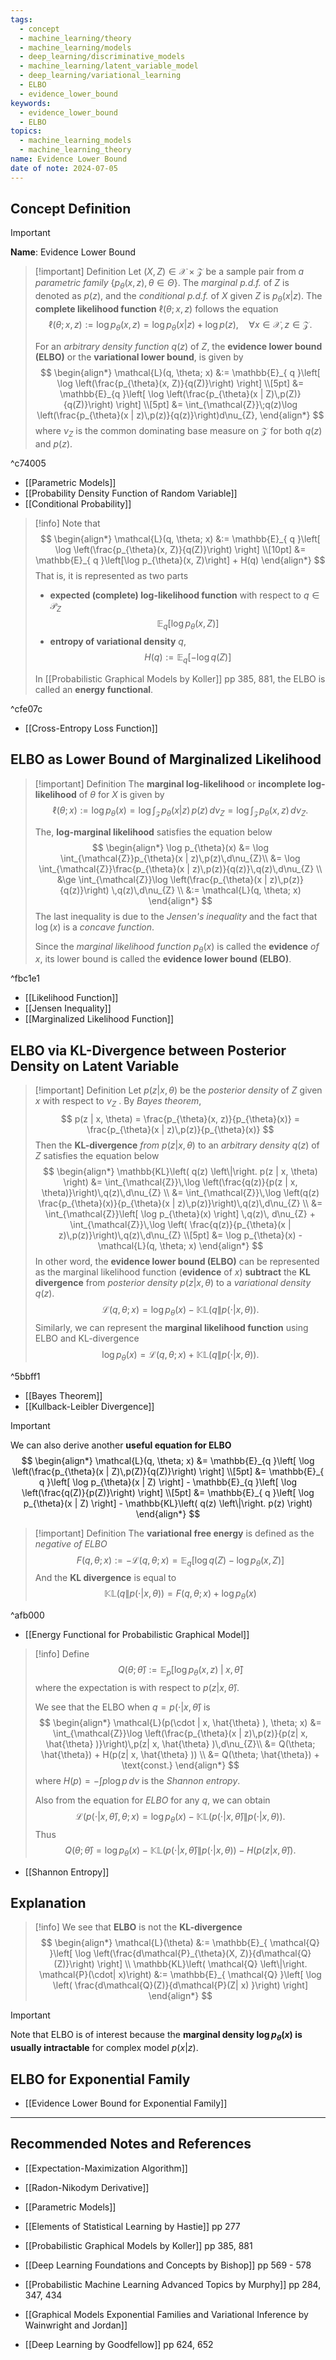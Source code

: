 ```yaml
---
tags:
  - concept
  - machine_learning/theory
  - machine_learning/models
  - deep_learning/discriminative_models
  - machine_learning/latent_variable_model
  - deep_learning/variational_learning
  - ELBO
  - evidence_lower_bound
keywords:
  - evidence_lower_bound
  - ELBO
topics:
  - machine_learning_models
  - machine_learning_theory
name: Evidence Lower Bound
date of note: 2024-07-05
---
```


## Concept Definition

>[!important]
>**Name**: Evidence Lower Bound

>[!important] Definition
>Let $(X, Z) \in \mathcal{X} \times \mathcal{Z}$ be a sample pair from *a parametric family* $\{p_{\theta}(x, z), \theta\in \Theta\}$.  The *marginal p.d.f.* of $Z$ is denoted as $p(z)$, and the *conditional p.d.f.* of $X$ given $Z$ is $p_{\theta}(x | z)$. The **complete likelihood function** $\ell(\theta; x, z)$ follows the equation
>$$
>\ell(\theta; x, z) := \log p_{\theta}(x, z)  = \log p_{\theta}(x | z) + \log p(z), \quad \forall x \in \mathcal{X}, z \in \mathcal{Z}.
>$$
>
>
>For an *arbitrary density function* $q(z)$ of $Z$, the **evidence lower bound (ELBO)** or the **variational lower bound**, is given by
>$$
>\begin{align*}
>\mathcal{L}(q, \theta; x) &:= \mathbb{E}_{ q }\left[ \log \left(\frac{p_{\theta}(x, Z)}{q(Z)}\right) \right] \\[5pt]
>&=  \mathbb{E}_{q }\left[ \log \left(\frac{p_{\theta}(x | Z)\,p(Z)}{q(Z)}\right) \right] \\[5pt]
>&= \int_{\mathcal{Z}}\;q(z)\log \left(\frac{p_{\theta}(x | z)\,p(z)}{q(z)}\right)d\nu_{Z},
\end{align*}
>$$
>where $\nu_{Z}$ is the common dominating base measure on $\mathcal{Z}$ for both $q(z)$ and $p(z)$.

^c74005

- [[Parametric Models]]
- [[Probability Density Function of Random Variable]]
- [[Conditional Probability]]

>[!info]
>Note that
>$$
>\begin{align*}
>\mathcal{L}(q, \theta; x) &:= \mathbb{E}_{ q }\left[ \log \left(\frac{p_{\theta}(x, Z)}{q(Z)}\right) \right] \\[10pt]
>&=  \mathbb{E}_{ q }\left[\log p_{\theta}(x, Z)\right] + H(q)
\end{align*}
>$$
>That is, it is represented as two parts
>- **expected (complete) log-likelihood function** with respect to $q\in \mathscr{P}_{Z}$ $$\mathbb{E}_{ q }\left[\log p_{\theta}(x, Z)\right]$$
>- **entropy of variational density** $q$, $$ H(q) := \mathbb{E}_{ q }\left[- \log q(Z)\right] $$
>
>In [[Probabilistic Graphical Models by Koller]] pp 385, 881, the ELBO is called an **energy functional**.

^cfe07c

- [[Cross-Entropy Loss Function]]

## ELBO as Lower Bound of Marginalized Likelihood

>[!important] Definition
>The **marginal log-likelihood** or **incomplete log-likelihood** of $\theta$ for $X$ is given by
>$$
> \ell(\theta; x) :=  \log p_{\theta}(x) = \log \int_{\mathcal{Z}}p_{\theta}(x | z)\,p(z)\,d\nu_{Z} = \log \int_{\mathcal{Z}}p_{\theta}(x , z)\,d\nu_{Z} .
>$$
>
>The, **log-marginal likelihood** satisfies the equation below
>$$
>\begin{align*}
>  \log p_{\theta}(x) &= \log \int_{\mathcal{Z}}p_{\theta}(x | z)\,p(z)\,d\nu_{Z}\\
> &= \log \int_{\mathcal{Z}}\frac{p_{\theta}(x | z)\,p(z)}{q(z)}\,q(z)\,d\nu_{Z} \\
> &\ge \int_{\mathcal{Z}}\log \left(\frac{p_{\theta}(x | z)\,p(z)}{q(z)}\right) \,q(z)\,d\nu_{Z} \\
> &:= \mathcal{L}(q, \theta; x)
>\end{align*}
>$$
>The last inequality is due to the *Jensen's inequality* and the fact that $\log(x)$ is a *concave function*.
>
>Since the *marginal likelihood function* $p_{\theta}(x)$ is called the **evidence** *of* $x$, its lower bound is called the  **evidence lower bound (ELBO)**.

^fbc1e1

- [[Likelihood Function]]
- [[Jensen Inequality]]
- [[Marginalized Likelihood Function]]

## ELBO via KL-Divergence between Posterior Density on Latent Variable

>[!important] Definition
>Let $p(z | x, \theta)$ be the *posterior density* of $Z$ given $x$ with respect to $\nu_{Z}$ . By *Bayes theorem*, 
>$$
> p(z | x, \theta) = \frac{p_{\theta}(x, z)}{p_{\theta}(x)} = \frac{p_{\theta}(x | z)\,p(z)}{p_{\theta}(x)} 
>$$
>Then the **KL-divergence** *from* $p(z | x, \theta)$ to an *arbitrary density* $q(z)$ of $Z$ satisfies the equation below
>$$
>\begin{align*}
>\mathbb{KL}\left( q(z) \left\|\right. p(z | x, \theta) \right) &= \int_{\mathcal{Z}}\,\log \left(\frac{q(z)}{p(z | x, \theta)}\right)\,q(z)\,d\nu_{Z} \\
>&= \int_{\mathcal{Z}}\,\log \left(q(z) \frac{p_{\theta}(x)}{p_{\theta}(x | z)\,p(z)}\right)\,q(z)\,d\nu_{Z} \\
>&=  \int_{\mathcal{Z}}\left[ \log p_{\theta}(x) \right]  \,q(z)\,  d\nu_{Z} + \int_{\mathcal{Z}}\,\log \left( \frac{q(z)}{p_{\theta}(x | z)\,p(z)}\right)\,q(z)\,d\nu_{Z} \\[5pt]
>&= \log p_{\theta}(x) - \mathcal{L}(q, \theta; x)
\end{align*}
>$$
>In other word, the  **evidence lower bound (ELBO)** can be represented as the marginal likelihood function (**evidence** of $x$) **subtract** the **KL divergence** from *posterior density*  $p(z|x, \theta)$ to a *variational density* $q(z).$
>$$
>\mathcal{L}(q, \theta; x) = \log p_{\theta}(x) - \mathbb{KL}\left( q \left\|\right. p(\cdot | x, \theta) \right).
>$$
>Similarly, we can represent the **marginal likelihood function** using ELBO and KL-divergence
>$$
>\log p_{\theta}(x) = \mathcal{L}(q, \theta; x) + \mathbb{KL}\left( q \left\|\right. p(\cdot | x, \theta) \right).
>$$

^5bbff1

- [[Bayes Theorem]]
- [[Kullback-Leibler Divergence]]

>[!important] 
>We can also derive another **useful equation for ELBO**
>$$
>\begin{align*}
>\mathcal{L}(q, \theta; x) &=  \mathbb{E}_{q }\left[ \log \left(\frac{p_{\theta}(x | Z)\,p(Z)}{q(Z)}\right) \right] \\[5pt]
>&= \mathbb{E}_{ q }\left[  \log p_{\theta}(x | Z) \right] - \mathbb{E}_{q }\left[ \log \left(\frac{q(Z)}{p(Z)}\right) \right] \\[5pt]
>&=  \mathbb{E}_{ q }\left[  \log p_{\theta}(x | Z) \right] - \mathbb{KL}\left( q(z) \left\|\right. p(z)  \right)
>\end{align*}
>$$

>[!important] Definition
>The **variational free energy** is defined as the *negative of ELBO*
>$$
>F(q, \theta; x) := - \mathcal{L}(q, \theta; x) =  \mathbb{E}_{q }\left[\log q(Z) -  \log p_{\theta}(x , Z) \right] 
>$$
>And the **KL divergence** is equal to 
>$$
> \mathbb{KL}\left( q \left\|\right. p(\cdot | x, \theta) \right) = F(q, \theta; x) + \log p_{\theta}(x) 
>$$

^afb000

- [[Energy Functional for Probabilistic Graphical Model]]

>[!info]
>Define $$Q(\theta; \hat{\theta}) := \mathbb{E}_{ p }\left[  \log p_{\theta}(x, z) \;|\; x, \hat{\theta} \right]$$ where the expectation is with respect to  $p(z| x, \hat{\theta} )$. 
>
>We see that the ELBO when $q = p(\cdot | x, \hat{\theta} )$ is 
>$$
>\begin{align*}
>\mathcal{L}(p(\cdot | x, \hat{\theta} ), \theta; x) &= \int_{\mathcal{Z}}\log \left(\frac{p_{\theta}(x | z)\,p(z)}{p(z| x, \hat{\theta} )}\right)\,p(z| x, \hat{\theta} )\,d\nu_{Z}\\
>&= Q(\theta; \hat{\theta}) + H(p(z| x, \hat{\theta} )) \\
>&= Q(\theta; \hat{\theta}) + \text{const.}
>\end{align*}
>$$
>where $H(p) = - \int p\log p\, d\nu$ is the *Shannon entropy*.
>
>Also from the equation for *ELBO* for any $q$, we can obtain
>$$
>\mathcal{L}(p(\cdot | x, \hat{\theta} ), \theta; x) = \log p_{\theta}(x) - \mathbb{KL}\left( p(\cdot | x, \hat{\theta} ) \left\|\right. p(\cdot | x, \theta) \right).
>$$
>Thus
>$$
>Q(\theta; \hat{\theta}) = \log p_{\theta}(x) - \mathbb{KL}\left( p(\cdot | x, \hat{\theta} ) \left\|\right. p(\cdot | x, \theta) \right) - H(p(z| x, \hat{\theta} )) .
>$$

- [[Shannon Entropy]]

## Explanation

>[!info]
>We see that **ELBO** is not the **KL-divergence**
>$$
>\begin{align*}
>\mathcal{L}(\theta) &:= \mathbb{E}_{ \mathcal{Q} }\left[  \log \left(\frac{d\mathcal{P}_{\theta}(X, Z)}{d\mathcal{Q}(Z)}\right) \right] \\
>\mathbb{KL}\left( \mathcal{Q} \left\|\right. \mathcal{P}(\cdot| x)\right) &:= \mathbb{E}_{ \mathcal{Q} }\left[   \log \left( \frac{d\mathcal{Q}(Z)}{d\mathcal{P}(Z| x) }\right) \right]
>\end{align*}
>$$

>[!important]
>Note that ELBO is of interest because the **marginal density $\log p_{\theta}(x)$ is usually intractable** for complex model $p(x | z)$. 




## ELBO for Exponential Family

- [[Evidence Lower Bound for Exponential Family]]



-----------
##  Recommended Notes and References


- [[Expectation-Maximization Algorithm]]


- [[Radon-Nikodym Derivative]]
- [[Parametric Models]]


- [[Elements of Statistical Learning by Hastie]] pp 277

- [[Probabilistic Graphical Models by Koller]] pp 385, 881
- [[Deep Learning Foundations and Concepts by Bishop]] pp 569 - 578
- [[Probabilistic Machine Learning Advanced Topics by Murphy]] pp 284, 347, 434
- [[Graphical Models Exponential Families and Variational Inference by Wainwright and Jordan]]
- [[Deep Learning by Goodfellow]] pp 624, 652